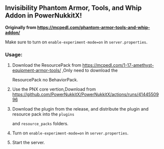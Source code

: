 ## Invisibility Phantom Armor, Tools, and Whip Addon in PowerNukkitX!

**Originally from https://mcpedl.com/phantom-armor-tools-and-whip-addon/**

Make sure to turn on `enable-experiment-mode=on` in `server.properties`.

### Usage:

1. Download the ResourcePack from https://mcpedl.com/1-17-amethyst-equipment-armor-tools/ ,Only need to download the

   ResourcePack no BehaviorPack.
2. Use the PNX core vertion,Download from https://github.com/PowerNukkitX/PowerNukkitX/actions/runs/4144550996

3. Download the plugin from the release, and distribute the plugin and resource pack into the `plugins`

   and `resource_packs` folders.

4. Turn on `enable-experiment-mode=on` in `server.properties`.

5. Start the server.
